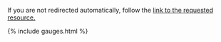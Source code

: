 <!DOCTYPE html>
<html>
<head>
<meta http-equiv="content-type" content="text/html; charset=utf-8" />
<meta http-equiv="refresh" content="5;url={{site.s3}}{{ page.filename }}" />
<title>{% if page.title %}{{ page.title }} &middot; {{ site.title }}{% else %}{{ site.title }} &middot; {{ site.subtitle }}{% endif %}</title>
</head>
<body>
  <p>If you are not redirected automatically, follow the <a href='{{site.s3}}{{ page.filename }}'>link to the requested resource.</a></p>

  <!--stats_footer_test-->
  {% include gauges.html %}

  </body>
</html>
